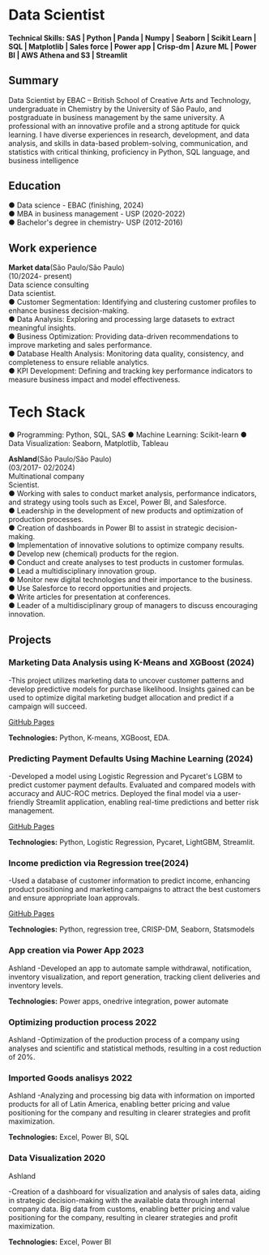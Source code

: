 # Data Scientist

#### Technical Skills:  SAS | Python | Panda | Numpy | Seaborn | Scikit Learn | SQL | Matplotlib | Sales force | Power app |  Crisp-dm | Azure ML | Power BI | AWS Athena and S3 | Streamlit

## Summary
Data Scientist by EBAC – British School of Creative Arts and Technology, undergraduate in Chemistry by the University of São Paulo, and postgraduate in business management by the same university. A professional with an innovative profile and a strong aptitude for quick learning. I have diverse experiences in research, development, and data analysis, and skills in data-based problem-solving, communication, and statistics with critical thinking, proficiency in Python, SQL language, and business intelligence

## Education
●	Data science - EBAC (finishing, 2024)<br/>
●	MBA in business management - USP (2020-2022)<br/>
●	Bachelor's degree in chemistry- USP (2012-2016)<br/>

## Work experience
**Market data**(São Paulo/São Paulo)<br/>				 		                       (10/2024- present)<br/>
Data science consulting<br/> 
Data scientist.<br/>
●	Customer Segmentation: Identifying and clustering customer profiles to enhance business decision-making.<br/>
●	Data Analysis: Exploring and processing large datasets to extract meaningful insights.<br/>
●	Business Optimization: Providing data-driven recommendations to improve marketing and sales performance.<br/>
●	Database Health Analysis: Monitoring data quality, consistency, and completeness to ensure reliable analytics.<br/>
●	KPI Development: Defining and tracking key performance indicators to measure business impact and model effectiveness.<br/>

# Tech Stack
●	Programming: Python, SQL, SAS
●	Machine Learning: Scikit-learn
●	Data Visualization: Seaborn, Matplotlib, Tableau

**Ashland**(São Paulo/São Paulo)<br/>				 		                       (03/2017- 02/2024)<br/>
Multinational company<br/> 
Scientist.<br/>
●	Working with sales to conduct market analysis, performance indicators, and strategy using tools such as Excel, Power BI, and Salesforce.<br/>
●	Leadership in the development of new products and optimization of production processes.<br/>
●	Creation of dashboards in Power BI to assist in strategic decision-making.<br/>
●	Implementation of innovative solutions to optimize company results.<br/>
●	Develop new (chemical) products for the region.<br/>
●	Conduct and create analyses to test products in customer formulas.<br/>
●	Lead a multidisciplinary innovation group.<br/>
●	Monitor new digital technologies and their importance to the business.<br/>
●	Use Salesforce to record opportunities and projects.<br/>
●	Write articles for presentation at conferences.<br/>
●	Leader of a multidisciplinary group of managers to discuss encouraging innovation.<br/>


## Projects
### Marketing Data Analysis using K-Means and XGBoost (2024)
 -This project utilizes marketing data to uncover customer patterns and develop predictive models for purchase likelihood. Insights gained can be used to optimize digital marketing budget allocation and predict if a campaign will succeed. 

[GitHub Pages](https://github.com/Ejotten/kaggle-digital-mkt-kmean-xgboost)

**Technologies:** Python, K-means, XGBoost, EDA.

### Predicting Payment Defaults Using Machine Learning (2024)
 -Developed a model using Logistic Regression and Pycaret's LGBM to predict customer payment defaults. Evaluated and compared models with accuracy and AUC-ROC metrics. Deployed the final model via a user-friendly Streamlit application, enabling real-time predictions and better risk management.

[GitHub Pages](https://github.com/Ejotten/default_prediction)

**Technologies:** Python, Logistic Regression, Pycaret, LightGBM, Streamlit.


### Income prediction via Regression tree(2024)
 -Used a database of customer information to predict income, enhancing product positioning and marketing campaigns to attract the best customers and ensure appropriate loan approvals.
 
[GitHub Pages](https://github.com/Ejotten/Income-prediction-reg-tree/tree/main)

**Technologies:** Python, regression tree, CRISP-DM, Seaborn, Statsmodels

### App creation via Power App		  2023 
Ashland
 -Developed an app to automate sample withdrawal, notification, inventory visualization, and report generation, tracking client deliveries and inventory levels. 

**Technologies:** Power apps, onedrive integration, power automate

### Optimizing production process		2022 
Ashland
 -Optimization of the production process of a company using analyses and scientific and statistical methods, resulting in a cost reduction of 20%.

### Imported Goods analisys		2022 
Ashland
 -Analyzing and processing big data with information on imported products for all of Latin America, enabling better pricing and value positioning for the company and resulting in clearer strategies and profit maximization. 

**Technologies:** Excel, Power BI, SQL

### Data Visualization  	2020 
Ashland

 -Creation of a dashboard for visualization and analysis of sales data, aiding in strategic decision-making with the available data through internal company data. Big data from customs, enabling better pricing and value positioning for the company, resulting in clearer strategies and profit maximization. 

 **Technologies:** Excel, Power BI
